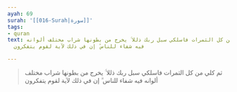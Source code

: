 ```yaml
---
ayah: 69
surah: '[[016-Surah|سورة]]'
tags:
- quran
text: ثم كلي من كل الثمرات فاسلكي سبل ربك ذللا ۚ يخرج من بطونها شراب مختلف ألوانه
  فيه شفاء للناس ۗ إن في ذلك لآية لقوم يتفكرون

---
```

> ثم كلي من كل الثمرات فاسلكي سبل ربك ذللا ۚ يخرج من بطونها شراب مختلف ألوانه فيه شفاء للناس ۗ إن في ذلك لآية لقوم يتفكرون
